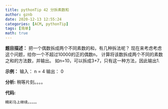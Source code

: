 ```yaml
---
title: pythonTip 42 分拆素数和
author: gznb
date: 2020-12-13 12:55:24
categories: [ACM, pythonTip]
tags: [简单]
math: true
---
```


**题目描述：**
把一个偶数拆成两个不同素数的和，有几种拆法呢？
现在来考虑考虑这个问题，给你一个不超过10000的正的偶数n，
计算将该数拆成两个不同的素数之和的方法数，并输出。
如n=10，可以拆成3+7，只有这一种方法，因此输出1.

**示例：**
输入：
n = 4
输出：
0


**分析:**
稍等片刻。。。。

**代码:**
```python
精彩马上继续。。。。。
```
